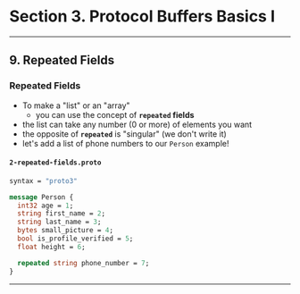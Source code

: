 # Section 3. Protocol Buffers Basics I

---

## 9. Repeated Fields

### Repeated Fields

* To make a "list" or an "array"
  * you can use the concept of **`repeated` fields**
* the list can take any number (0 or more) of elements you want
* the opposite of **`repeated`** is "singular" (we don't write it)
* let's add a list of phone numbers to our `Person` example!

#### `2-repeated-fields.proto`

```proto
syntax = "proto3"

message Person {
  int32 age = 1;
  string first_name = 2;
  string last_name = 3;
  bytes small_picture = 4;
  bool is_profile_verified = 5;
  float height = 6;

  repeated string phone_number = 7;
}
```

---